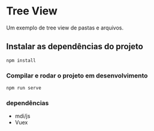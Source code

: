 # Tree View

Um exemplo de tree view de pastas e arquivos.

## Instalar as dependências do projeto

```
npm install
```

### Compilar e rodar o projeto em desenvolvimento

```
npm run serve
```

### dependências

- mdi/js
- Vuex